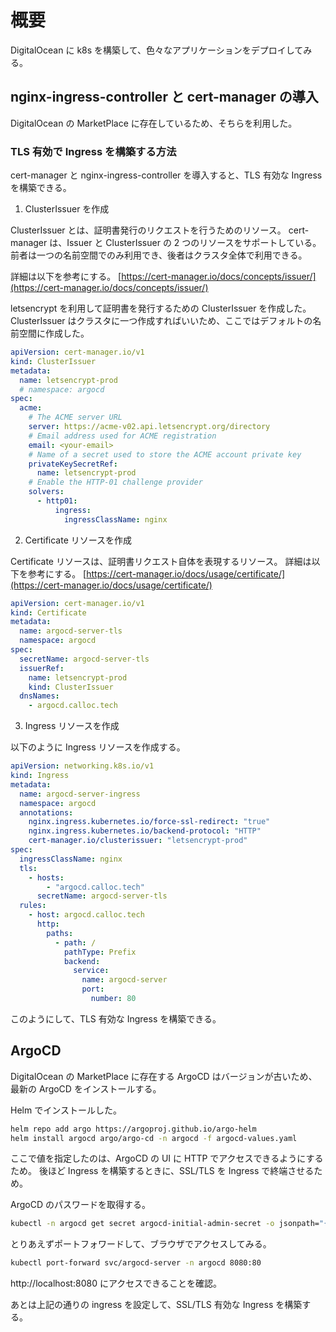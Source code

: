 # 概要

DigitalOcean に k8s を構築して、色々なアプリケーションをデプロイしてみる。

## nginx-ingress-controller と cert-manager の導入

DigitalOcean の MarketPlace に存在しているため、そちらを利用した。

### TLS 有効で Ingress を構築する方法

cert-manager と nginx-ingress-controller を導入すると、TLS 有効な Ingress を構築できる。

1. ClusterIssuer を作成

ClusterIssuer とは、証明書発行のリクエストを行うためのリソース。
cert-manager は、Issuer と ClusterIssuer の 2 つのリソースをサポートしている。
前者は一つの名前空間でのみ利用でき、後者はクラスタ全体で利用できる。

詳細は以下を参考にする。
[https://cert-manager.io/docs/concepts/issuer/](https://cert-manager.io/docs/concepts/issuer/)

letsencrypt を利用して証明書を発行するための ClusterIssuer を作成した。
ClusterIssuer はクラスタに一つ作成すればいいため、ここではデフォルトの名前空間に作成した。

```yaml
apiVersion: cert-manager.io/v1
kind: ClusterIssuer
metadata:
  name: letsencrypt-prod
  # namespace: argocd
spec:
  acme:
    # The ACME server URL
    server: https://acme-v02.api.letsencrypt.org/directory
    # Email address used for ACME registration
    email: <your-email>
    # Name of a secret used to store the ACME account private key
    privateKeySecretRef:
      name: letsencrypt-prod
    # Enable the HTTP-01 challenge provider
    solvers:
      - http01:
          ingress:
            ingressClassName: nginx
```

2. Certificate リソースを作成

Certificate リソースは、証明書リクエスト自体を表現するリソース。
詳細は以下を参考にする。
[https://cert-manager.io/docs/usage/certificate/](https://cert-manager.io/docs/usage/certificate/)

```yaml
apiVersion: cert-manager.io/v1
kind: Certificate
metadata:
  name: argocd-server-tls
  namespace: argocd
spec:
  secretName: argocd-server-tls
  issuerRef:
    name: letsencrypt-prod
    kind: ClusterIssuer
  dnsNames:
    - argocd.calloc.tech
```

3. Ingress リソースを作成

以下のように Ingress リソースを作成する。

```yaml
apiVersion: networking.k8s.io/v1
kind: Ingress
metadata:
  name: argocd-server-ingress
  namespace: argocd
  annotations:
    nginx.ingress.kubernetes.io/force-ssl-redirect: "true"
    nginx.ingress.kubernetes.io/backend-protocol: "HTTP"
    cert-manager.io/clusterissuer: "letsencrypt-prod"
spec:
  ingressClassName: nginx
  tls:
    - hosts:
        - "argocd.calloc.tech"
      secretName: argocd-server-tls
  rules:
    - host: argocd.calloc.tech
      http:
        paths:
          - path: /
            pathType: Prefix
            backend:
              service:
                name: argocd-server
                port:
                  number: 80
```

このようにして、TLS 有効な Ingress を構築できる。

## ArgoCD

DigitalOcean の MarketPlace に存在する ArgoCD はバージョンが古いため、最新の ArgoCD をインストールする。

Helm でインストールした。

```bash
helm repo add argo https://argoproj.github.io/argo-helm
helm install argocd argo/argo-cd -n argocd -f argocd-values.yaml
```

ここで値を指定したのは、ArgoCD の UI に HTTP でアクセスできるようにするため。
後ほど Ingress を構築するときに、SSL/TLS を Ingress で終端させるため。

ArgoCD のパスワードを取得する。

```bash
kubectl -n argocd get secret argocd-initial-admin-secret -o jsonpath="{.data.password}" | base64 -d
```

とりあえずポートフォワードして、ブラウザでアクセスしてみる。

```bash
kubectl port-forward svc/argocd-server -n argocd 8080:80
```

http://localhost:8080 にアクセスできることを確認。

あとは上記の通りの ingress を設定して、SSL/TLS 有効な Ingress を構築する。
